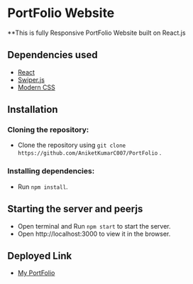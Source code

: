 # PortFolio Website
**This is fully Responsive PortFolio Website built on React.js 

## Dependencies used
   * [React](https://reactjs.org/)
   * [Swiper.js](https://swiperjs.com/)
   * [Modern CSS](https://moderncss.dev/)
   
## Installation
### Cloning the repository:
- Clone the repository using `git clone https://github.com/AniketKumarC007/PortFolio` .
### Installing dependencies:
- Run `npm install`.

## Starting the server and peerjs
- Open terminal and Run `npm start` to start the server.
- Open http://localhost:3000 to view it in the browser.
## Deployed Link 
- [My PortFolio](shorturl.at/efhW4)
